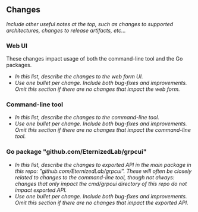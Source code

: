## Changes
_Include other useful notes at the top, such as changes to supported architectures, changes to release artifacts, etc..._

### Web UI
These changes impact usage of both the command-line tool and the Go packages.

* _In this list, describe the changes to the web form UI._
* _Use one bullet per change. Include both bug-fixes and improvements. Omit this section if there are no changes that impact the web form._

### Command-line tool

* _In this list, describe the changes to the command-line tool._
* _Use one bullet per change. Include both bug-fixes and improvements. Omit this section if there are no changes that impact the command-line tool._

### Go package "github.com/EternizedLab/grpcui"

* _In this list, describe the changes to exported API in the main package in this repo: "github.com/EternizedLab/grpcui". These will often be closely related to changes to the command-line tool, though not always: changes that only impact the cmd/grpcui directory of this repo do not impact exported API._
* _Use one bullet per change. Include both bug-fixes and improvements. Omit this section if there are no changes that impact the exported API._
